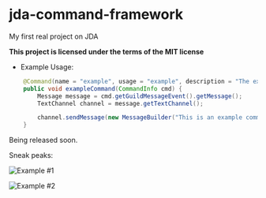 # jda-command-framework
My first real project on JDA

**This project is licensed under the terms of the MIT license**


* Example Usage:
```java
    @Command(name = "example", usage = "example", description = "The example command", permission = "ADMINISTRATOR")
    public void exampleCommand(CommandInfo cmd) {
        Message message = cmd.getGuildMessageEvent().getMessage();
        TextChannel channel = message.getTextChannel();

        channel.sendMessage(new MessageBuilder("This is an example command!").build()).queue();
    }
```


Being released soon.

Sneak peaks:

![Example #1](https://media.discordapp.net/attachments/635910982887014422/750613368985092126/unknown.png)

![Example #2](https://media.discordapp.net/attachments/635910982887014422/750614080565280818/unknown.png)
